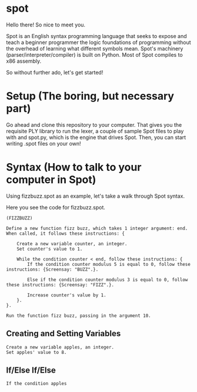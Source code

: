 spot
====

Hello there! So nice to meet you. 

Spot is an English syntax programming language that seeks to expose and teach a beginner programmer the logic foundations of programming without the overhead of learning what different symbols mean. Spot's machinery (parser/interpreter/compiler) is built on Python. Most of Spot compiles to x86 assembly.

So without further ado, let's get started!

Setup (The boring, but necessary part)
===
Go ahead and clone this repository to your computer. That gives you the requisite PLY library to run the lexer, a couple of sample Spot files to play with and spot.py, which is the engine that drives Spot. Then, you can start writing .spot files on your own!

Syntax (How to talk to your computer in Spot)
===

Using fizzbuzz.spot as an example, let's take a walk through Spot syntax. 

Here you see the code for fizzbuzz.spot.
	
	(FIZZBUZZ)

	Define a new function fizz buzz, which takes 1 integer argument: end.
	When called, it follows these instructions: {
		
		Create a new variable counter, an integer. 
		Set counter's value to 1.

		While the condition counter < end, follow these instructions: {
			If the condition counter modulus 5 is equal to 0, follow these instructions: {Screensay: "BUZZ".}.
			
			Else if the condition counter modulus 3 is equal to 0, follow these instructions: {Screensay: "FIZZ".}.

			Increase counter's value by 1. 
		}.
	}. 

	Run the function fizz buzz, passing in the argument 10.




Creating and Setting Variables
----

	Create a new variable apples, an integer. 
	Set apples' value to 8. 

If/Else If/Else
----
	If the condition apples







